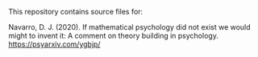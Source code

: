 
This repository contains source files for:

Navarro, D. J. (2020). If mathematical psychology did not exist we would might to invent it: A comment on theory building in psychology. https://psyarxiv.com/ygbjp/


